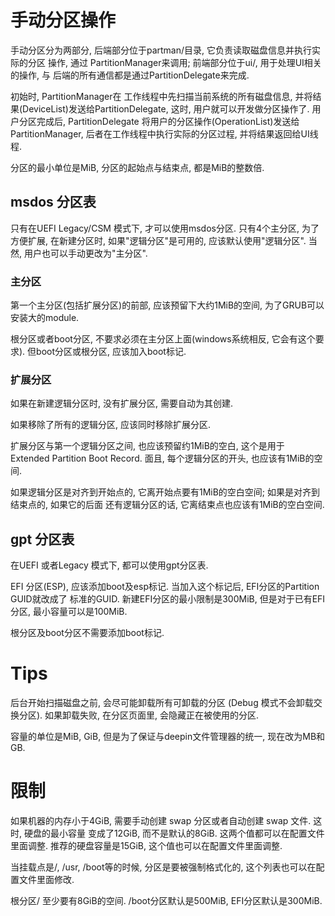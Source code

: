 # 手动分区操作
手动分区分为两部分, 后端部分位于partman/目录, 它负责读取磁盘信息并执行实际的分区
操作, 通过 PartitionManager来调用; 前端部分位于ui/, 用于处理UI相关的操作, 与
后端的所有通信都是通过PartitionDelegate来完成.
 
初始时, PartitionManager在 工作线程中先扫描当前系统的所有磁盘信息,
并将结果(DeviceList)发送给PartitionDelegate, 这时, 用户就可以开发做分区操作了.
用户分区完成后, PartitionDelegate 将用户的分区操作(OperationList)发送给
PartitionManager, 后者在工作线程中执行实际的分区过程, 并将结果返回给UI线程.

分区的最小单位是MiB, 分区的起始点与结束点, 都是MiB的整数倍.

## msdos 分区表
只有在UEFI Legacy/CSM 模式下, 才可以使用msdos分区.
只有4个主分区, 为了方便扩展, 在新建分区时, 如果"逻辑分区"是可用的, 应该默认使用"逻辑分区".
当然, 用户也可以手动更改为"主分区".

### 主分区
第一个主分区(包括扩展分区)的前部, 应该预留下大约1MiB的空间, 为了GRUB可以安装大的module.

根分区或者boot分区, 不要求必须在主分区上面(windows系统相反, 它会有这个要求).
但boot分区或根分区, 应该加入boot标记.

### 扩展分区
如果在新建逻辑分区时, 没有扩展分区, 需要自动为其创建.

如果移除了所有的逻辑分区, 应该同时移除扩展分区.

扩展分区与第一个逻辑分区之间, 也应该预留约1MiB的空白, 这个是用于 Extended Partition Boot
Record. 面且, 每个逻辑分区的开头, 也应该有1MiB的空间.

如果逻辑分区是对齐到开始点的, 它离开始点要有1MiB的空白空间; 如果是对齐到结束点的, 如果它的后面
还有逻辑分区的话, 它离结束点也应该有1MiB的空白空间.


## gpt 分区表
在UEFI 或者Legacy 模式下, 都可以使用gpt分区表.

EFI 分区(ESP), 应该添加boot及esp标记. 当加入这个标记后, EFI分区的Partition GUID就改成了
标准的GUID. 
新建EFI分区的最小限制是300MiB, 但是对于已有EFI分区, 最小容量可以是100MiB.

根分区及boot分区不需要添加boot标记.


# Tips
后台开始扫描磁盘之前, 会尽可能卸载所有可卸载的分区 (Debug 模式不会卸载交换分区). 如果卸载失败,
在分区页面里, 会隐藏正在被使用的分区.

容量的单位是MiB, GiB, 但是为了保证与deepin文件管理器的统一, 现在改为MB和GB.

# 限制
如果机器的内存小于4GiB, 需要手动创建 swap 分区或者自动创建 swap 文件. 这时, 硬盘的最小容量
变成了12GiB, 而不是默认的8GiB. 这两个值都可以在配置文件里面调整.
推荐的硬盘容量是15GiB, 这个值也可以在配置文件里面调整.

当挂载点是/, /usr, /boot等的时候, 分区是要被强制格式化的, 这个列表也可以在配置文件里面修改.

根分区/ 至少要有8GiB的空间. /boot分区默认是500MiB, EFI分区默认是300MiB.